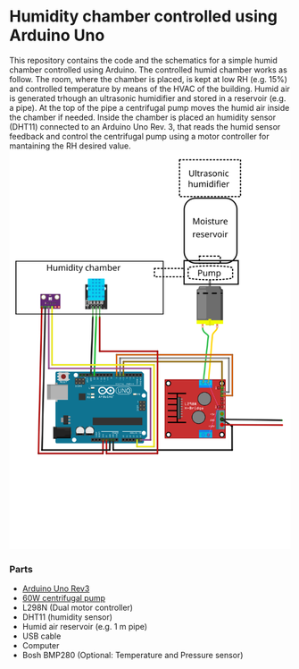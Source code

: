 # Humidity chamber controlled using Arduino Uno
This repository contains the code and the schematics for a simple humid chamber controlled using Arduino. The controlled humid chamber works as follow. The room, where the chamber is placed, is kept at low RH (e.g. 15%) and controlled temperature by means of the HVAC of the building. Humid air is generated trhough an ultrasonic humidifier and stored in a reservoir (e.g. a pipe). At the top of the pipe a centrifugal pump moves the humid air inside the chamber if needed.  Inside the chamber is placed  an humidity sensor (DHT11) connected to an Arduino Uno Rev. 3, that reads the humid sensor feedback and control the centrifugal pump using a motor controller for mantaining the RH desired value.
![Alt text](https://github.com/giacomomarchioro/humiditychambercontrol/blob/master/Climatic_chamber_drawing.svg "General schematics")

### Parts
-   [Arduino Uno Rev3](https://store.arduino.cc/arduino-uno-rev3)
-   [60W centrifugal pump](https://www.ebay.com/itm/Electric-Air-Pump-Power-Inflator-Blower-For-Boat-Car-Paddling-Pool-Bed-Mattress/114245834297?_trkparms=ispr%3D1&hash=item1a99951639:g:~M4AAOSwlZNe1cDW&amdata=enc%3AAQAFAAACgBaobrjLl8XobRIiIML1V4Imu%252Fn%252BzU5L90Z278x5ickkAgU0umhwUTmgTFbE5cu7zb%252BaWFB3yAO7zscmNogJK9oOacE2dNWEA%252B%252FEM%252B24Z6TUw7nT4%252FhglX3%252B1TW3LzV6DOLEhI27usq9%252F7kJs5vRNAe5KkRu9LsUch9AVciAWb8XSZjIZZbgmOg6NhkxHGMW9oB30ZxC9Jq0z8tQDudvE1zmRO6Ph0G%252FLPbzoHE%252F0k%252FwMJU5PuiBXVWJTpjLC3NG%252FQcApTPkH2B86zS6TsimBSM3RRTKHyHXb%252F%252BfWkUvaG%252BhCeMi50l0jN4SDh3lnzyZyNNPFd2Fe6Z3wRu9fFmDjOTFCW73YXghs%252B5j%252B0G%252Fb%252F%252BCsWwZp6dF23QHrzUq9plPuiNmpbP6oiWfp7j2oBektrxbg8Mjyzm0epJlQuYRK4KRAUYjQ4koweUTeq4Uwkd5BC10OswaZcfJoNuGtAMaboLw%252BwfQ6sARY8zDRZ7dCq45V437zmu80NKZOq%252FTfBs9zAzsOaEn73nJrz8%252FIRdw3Lo4%252BEZS702s%252FpNIn9yGnUkg4EiWs9pkSSpVvjAbcbvAgz1ZRSeKCnkcTUD3nKA0r5hdiVkH%252Bkx0Q3XsD3FNLmbbNFKw8XV4cUc8vx%252BW8IVK62Rmct00YB3MDnH%252BojvilMDsk2O152MvohyBdBIAzsLAI5bcN3WeLYxX5vXmdgaS69e2xQvOLibjQ6GgOeivw8bsXurHuL2XnmJrocnMcMCN%252FcDHur9wGeHMROdhxEj2P2IMnGHdCDh060xkDnc6TY5z6yk1U2AYOxnfTrW9y38PPhhroUenXN%252BTEr%252F61DyzzwNK2WMXBoXJAjd4j%252Bzy2Fs%253D%7Ccksum%3A1142458342979c1bb95104804bda9c3ab6522f0d2cfc%7Campid%3APL_CLK%7Cclp%3A2334524)
-   L298N (Dual motor controller) 
-   DHT11 (humidity sensor)
-   Humid air reservoir (e.g. 1 m pipe)
-   USB cable
-   Computer
-   Bosh BMP280 (Optional: Temperature and Pressure sensor)
